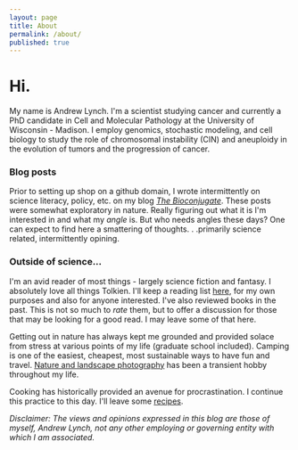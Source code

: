 ```yaml
---
layout: page
title: About
permalink: /about/
published: true
---
```

# Hi. 
My name is Andrew Lynch. I'm a scientist studying cancer and currently a PhD candidate in Cell and Molecular Pathology at the University of Wisconsin - Madison. I employ genomics, stochastic modeling, and cell biology to study the role of chromosomal instability (CIN) and aneuploidy in the evolution of tumors and the progression of cancer.

### Blog posts
Prior to setting up shop on a github domain, I wrote intermittently on science literacy, policy, etc. on my blog <a href = "https://bioconjugate.blog">*The Bioconjugate*</a>. These posts were somewhat exploratory in nature. Really figuring out what it is I'm interested in and what my *angle* is. But who needs angles these days? One can expect to find here a smattering of thoughts. . .primarily science related, intermittently opining.  

### Outside of science...
I'm an avid reader of most things - largely science fiction and fantasy. I absolutely love all things Tolkien. I'll keep a reading list [here](https://andrewrlynch.github.io/reading-list/), for my own purposes and also for anyone interested. I've also reviewed books in the past. This is not so much to *rate* them, but to offer a discussion for those that may be looking for a good read. I may leave some of that here.

Getting out in nature has always kept me grounded and provided solace from stress at various points of my life (graduate school included). Camping is one of the easiest, cheapest, most sustainable ways to have fun and travel. [Nature and landscape photography](https://andrewrlynch.github.io/photography/) has been a transient hobby throughout my life. 
 
Cooking has historically provided an avenue for procrastination. I continue this practice to this day. I'll leave some [recipes](https://andrewrlynch.github.io/recipes/). 

*Disclaimer: The views and opinions expressed in this blog are those of myself, Andrew Lynch, not any other employing or governing entity with which I am associated.*
